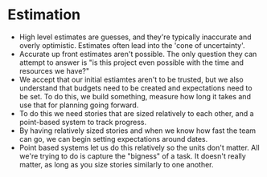 # Estimation

- High level estimates are guesses, and they're typically inaccurate and overly optimistic. Estimates often lead into the 'cone of uncertainty'.
- Accurate up front estimates aren't possible. The only question they can attempt to answer is "is this project even possible with the time and resources we have?"
- We accept that our initial estiamtes aren't to be trusted, but we also understand that budgets need to be created and expectations need to be set. To do this, we build something, measure how long it takes and use that for planning going forward.
- To do this we need stories that are sized relatively to each other, and a point-based system to track progress.
- By having relatively sized stories and when we know how fast the team can go, we can begin setting expectations around dates.
- Point based systems let us do this relatively so the units don't matter. All we're trying to do is capture the "bigness" of a task. It doesn't really matter, as long as you size stories similarly to one another.